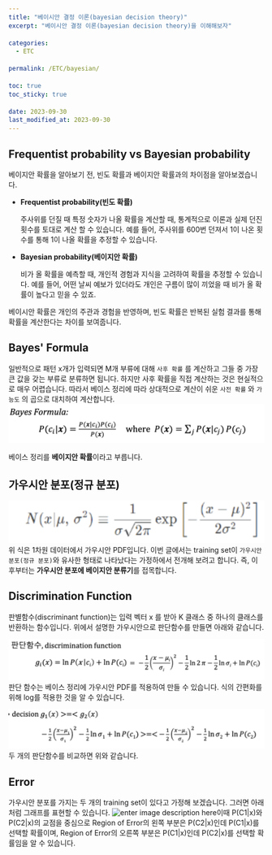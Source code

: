 ```yaml
---
title: "베이시안 결정 이론(bayesian decision theory)"
excerpt: "베이시안 결정 이론(bayesian decision theory)을 이해해보자"

categories:
  - ETC

permalink: /ETC/bayesian/

toc: true
toc_sticky: true

date: 2023-09-30
last_modified_at: 2023-09-30
---
```


## Frequentist probability vs Bayesian probability
베이지안 확률을 알아보기 전, 빈도 확률과 베이지안 확률과의 차이점을 알아보겠습니다.

 - **Frequentist probability(빈도 확률)**

	 주사위를 던질 때 특정 숫자가 나올 확률을 계산할 때, 통계적으로 이론과 실제 던진 횟수를 	토대로 계산 할 수 있습니다. 예를 들어, 주사위를 600번 던져서 1이 나온 횟수를 통해 1이 나올 확률을 추정할 수 있습니다.
 - **Bayesian probability(베이지안 확률)**

	 비가 올 확률을 예측할 때, 개인적 경험과 지식을 고려하여 확률을 추정할 수 있습니다. 예를 들어, 어떤 날씨 예보가 있더라도 개인은 구름이 많이 끼었을 때 비가 올 확률이 높다고 믿을 수 있죠.

베이시안 확률은 개인의 주관과 경험을 반영하며, 빈도 확률은 반복된 실험 결과를 통해 확률을 계산한다는 차이를 보여줍니다.

## Bayes' Formula
일반적으로 패턴 x개가 입력되면 M개 부류에 대해  `사후 확률`  를 계산하고 그들 중 가장 큰 값을 갖는 부류로 분류하면 됩니다. 하지만 사후 확률을 직접 계산하는 것은 현실적으로 매우 어렵습니다. 따라서 베이스 정리에 따라 상대적으로 계산이 쉬운  `사전 확률` 와  `가능도` 의 곱으로 대치하여 계산합니다.
![베이어 법칙](https://github.com/rineeee/rineeee.github.io/blob/main/assets/images/%E1%84%87%E1%85%A6%E1%84%8B%E1%85%B5%E1%84%8B%E1%85%A5%20%E1%84%87%E1%85%A5%E1%86%B8%E1%84%8E%E1%85%B5%E1%86%A8.png?raw=true)

베이스 정리를 **베이지안 확률**이라고 부릅니다.

## 가우시안 분포(정규 분포)
![enter image description here](https://github.com/rineeee/rineeee.github.io/blob/main/assets/images/1%E1%84%8E%E1%85%A1%E1%84%8B%E1%85%AF%E1%86%AB%20%E1%84%80%E1%85%A1%E1%84%8B%E1%85%AE%E1%84%89%E1%85%B5%E1%84%8B%E1%85%A1%E1%86%AB%20%E1%84%87%E1%85%AE%E1%86%AB%E1%84%91%E1%85%A9.png?raw=true)
위 식은 1차원 데이터에서 가우시안 PDF입니다.
이번 글에서는 training set이 `가우시안 분포(정규 분포)`와 유사한 형태로 나타났다는 가정하에서 전개해 보려고 합니다. 즉, 이후부터는  **가우시안 분포에 베이지안 분류기**를 접목합니다.

## Discrimination Function
판별함수(discriminant function)는 입력 벡터 x 를 받아 K 클래스 중 하나의 클래스를 반환하는 함수입니다. 위에서 설명한 가우시안으로 판단함수를 만들면 아래와 같습니다.

![enter image description here](https://github.com/rineeee/rineeee.github.io/blob/main/assets/images/%E1%84%80%E1%85%A1%E1%84%8B%E1%85%AE%E1%84%89%E1%85%B5%E1%84%8B%E1%85%A1%E1%86%AB%20%E1%84%91%E1%85%A1%E1%86%AB%E1%84%83%E1%85%A1%E1%86%AB%E1%84%92%E1%85%A1%E1%86%B7%E1%84%89%E1%85%AE.png?raw=true)
판단 함수는 베이스 정리에 가우시안 PDF를 적용하여 만들 수 있습니다. 식의 간편화를 위해 log를 적용한 것을 알 수 있습니다.

![enter image description here](https://github.com/rineeee/rineeee.github.io/blob/main/assets/images/%E1%84%80%E1%85%A1%E1%84%8B%E1%85%AE%E1%84%89%E1%85%B5%E1%84%8B%E1%85%A1%E1%86%AB%20%E1%84%91%E1%85%A1%E1%86%AB%E1%84%83%E1%85%A1%E1%86%AB%E1%84%92%E1%85%A1%E1%86%B7%E1%84%89%E1%85%AE%E1%84%87%E1%85%B5%E1%84%80%E1%85%AD.png?raw=true)
두 개의 판단함수를 비교하면 위와 같습니다.

## Error
가우시안 분포를 가지는 두 개의 training set이 있다고 가정해 보겠습니다. 그러면 아래처럼 그래프를 표현할 수 있습니다.
![enter image description here](https://ranabasheer.files.wordpress.com/2011/04/bayes_error.jpg)이때 P(C1|x)와 P(C2|x)의 교점을 중심으로 
Region of Error의 왼쪽 부분은 P(C2|x)인데 P(C1|x)를 선택할 확률이며,
Region of Error의 오른쪽 부분은 P(C1|x)인데 P(C2|x)를 선택할 확률임을 알 수 있습니다.